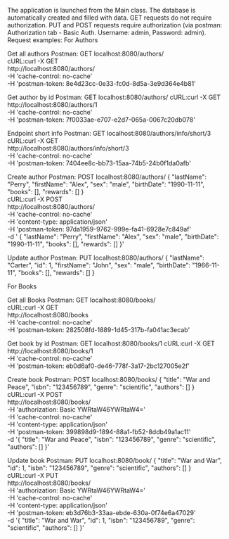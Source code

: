 The application is launched from the Main class. The database is automatically created and filled with data.
GET requests do not require authorization. PUT and POST requests require authorization 
(via postman: Authorization tab - Basic Auth. Username: admin, Password: admin).
Request examples:
For Authors

Get all authors
Postman: GET localhost:8080/authors/  
cURL:curl -X GET \
       http://localhost:8080/authors/ \
       -H 'cache-control: no-cache' \
       -H 'postman-token: 8e4d23cc-0e33-fc0d-8d5a-3e9d364e4b81'
       
Get author by id
Postman: GET localhost:8080/authors/
cURL:curl -X GET \
       http://localhost:8080/authors/1 \
       -H 'cache-control: no-cache' \
       -H 'postman-token: 7f0033ae-e707-e2d7-065a-0067c20db078'
       
Endpoint short info
Postman: GET localhost:8080/authors/info/short/3
cURL:curl -X GET \
       http://localhost:8080/authors/info/short/3 \
       -H 'cache-control: no-cache' \
       -H 'postman-token: 7404ee8c-bb73-15aa-74b5-24b0f1da0afb'
          
Create author
Postman: POST localhost:8080/authors/
  {
          "lastName": "Perry",
          "firstName": "Alex",
          "sex": "male",
          "birthDate": "1990-11-11",
          "books": [],
          "rewards": []
  }  
cURL:curl -X POST \
       http://localhost:8080/authors/ \
       -H 'cache-control: no-cache' \
       -H 'content-type: application/json' \
       -H 'postman-token: 97da1959-9762-999e-fa41-6928e7c849af' \
       -d ' {
             "lastName": "Perry",
             "firstName": "Alex",
             "sex": "male",
             "birthDate": "1990-11-11",
             "books": [],
             "rewards": []
         }'
                   
Update author
Postman: PUT localhost:8080/authors/
 {
        "lastName": "Carter",
        "id": 1,
        "firstName": "John",
        "sex": "male",
        "birthDate": "1966-11-11",
        "books": [],
        "rewards": []
 } 
  
                    
                    
For Books

Get all Books
Postman: GET localhost:8080/books/  
cURL:curl -X GET \
       http://localhost:8080/books \
       -H 'cache-control: no-cache' \
       -H 'postman-token: 282508fd-1889-1d45-317b-fa041ac3ecab'
       
Get book by id
Postman: GET localhost:8080/books/1
cURL:curl -X GET \
       http://localhost:8080/books/1 \
       -H 'cache-control: no-cache' \
       -H 'postman-token: eb0d6af0-de46-778f-3a17-2bc127005e2f'
       
          
Create book
Postman: POST localhost:8080/books/
{
        "title": "War and Peace",
        "isbn": "123456789",
        "genre": "scientific",
        "authors": []
                   }  
cURL:curl -X POST \
       http://localhost:8080/books/ \
       -H 'authorization: Basic YWRtaW46YWRtaW4=' \
       -H 'cache-control: no-cache' \
       -H 'content-type: application/json' \
       -H 'postman-token: 399898d9-1894-88a1-fb52-8ddb49a1ac11' \
       -d '{
             "title": "War and Peace",
             "isbn": "123456789",
             "genre": "scientific",
             "authors": []
                 }'
                   
Update book
Postman: PUT localhost:8080/book/
 {
         "title": "War and War",
         "id": 1,
         "isbn": "123456789",
         "genre": "scientific",
         "authors": []
 }              
cURL:curl -X PUT \
       http://localhost:8080/books/ \
       -H 'authorization: Basic YWRtaW46YWRtaW4=' \
       -H 'cache-control: no-cache' \
       -H 'content-type: application/json' \
       -H 'postman-token: eb3d76b3-33aa-ebde-630a-0f74e6a47029' \
       -d '{
             "title": "War and War",
             "id": 1,
             "isbn": "123456789",
             "genre": "scientific",
             "authors": []
                 }'   
    